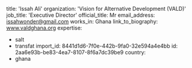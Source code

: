 title: 'Issah Ali'
organization: 'Vision for Alternative Development (VALD)'
job_title: 'Executive Director'
official_title: Mr
email_address: issahwonder@gmail.com
works_in: Ghana
link_to_biography: www.valdghana.org
expertise:
  - salt
  - transfat
import_id: 8441d1d6-7f0e-442b-9fa0-32e594a4e4bb
id: 2aa6e93b-be83-4ea7-8107-8f6a7dc39be9
country:
  - ghana

